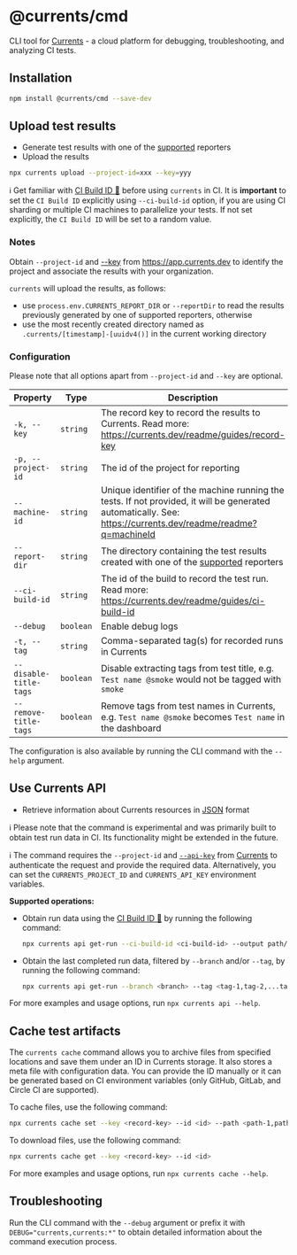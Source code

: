 # @currents/cmd

CLI tool for [Currents](https://currents.dev) - a cloud platform for debugging, troubleshooting, and analyzing CI tests.

## Installation

```sh
npm install @currents/cmd --save-dev
```

## Upload test results

- Generate test results with one of the [supported](https://docs.currents.dev) reporters
- Upload the results

```sh
npx currents upload --project-id=xxx --key=yyy
```

ℹ️ Get familiar with [CI Build ID 📖](https://docs.currents.dev/guides/ci-build-id) before using `currents` in CI. It is **important** to set the `CI Build ID` explicitly using `--ci-build-id` option, if you are using CI sharding or multiple CI machines to parallelize your tests. If not set explicitly, the `CI Build ID` will be set to a random value.

### Notes

Obtain `--project-id` and [--key](https://docs.currents.dev/guides/record-key) from https://app.currents.dev to identify the project and associate the results with your organization.

`currents` will upload the results, as follows:

- use `process.env.CURRENTS_REPORT_DIR` or `--reportDir` to read the results previously generated by one of supported reporters, otherwise
- use the most recently created directory named as `.currents/[timestamp]-[uuidv4()]` in the current working directory

### Configuration

Please note that all options apart from `--project-id` and `--key` are optional.

| Property               | Type      | Description                                                                                                                                                  | Environment variable          | Default                |
| ---------------------- | --------- | ------------------------------------------------------------------------------------------------------------------------------------------------------------ | ----------------------------- | ---------------------- |
| `-k, --key`            | `string`  | The record key to record the results to Currents. Read more: https://currents.dev/readme/guides/record-key                                                   | `CURRENTS_RECORD_KEY`         | -                      |
| `-p, --project-id`     | `string`  | The id of the project for reporting                                                                                                                          | `CURRENTS_PROJECT_ID`         | -                      |
| `--machine-id`         | `string`  | Unique identifier of the machine running the tests. If not provided, it will be generated automatically. See: https://currents.dev/readme/readme?q=machineId | `CURRENTS_MACHINE_ID`         | `[random-string]`      |
| `--report-dir`         | `string`  | The directory containing the test results created with one of the [supported](https://docs.currents.dev) reporters                                           | `CURRENTS_REPORT_DIR`         | `.currents/*`          |
| `--ci-build-id`        | `string`  | The id of the build to record the test run. Read more: https://currents.dev/readme/guides/ci-build-id                                                        | `CURRENTS_CI_BUILD_ID`        | `auto:[random-string]` |
| `--debug`              | `boolean` | Enable debug logs                                                                                                                                            | `DEBUG="currents,currents:*"` | `false`                |
| `-t, --tag`            | `string`  | Comma-separated tag(s) for recorded runs in Currents                                                                                                         | `CURRENTS_TAG`                | -                      |
| `--disable-title-tags` | `boolean` | Disable extracting tags from test title, e.g. `Test name @smoke` would not be tagged with `smoke`                                                            | `CURRENTS_DISABLE_TITLE_TAGS` | `false`                |
| `--remove-title-tags`  | `boolean` | Remove tags from test names in Currents, e.g. `Test name @smoke` becomes `Test name` in the dashboard                                                        | `CURRENTS_REMOVE_TITLE_TAGS`  | `false`                |

The configuration is also available by running the CLI command with the `--help` argument.

## Use Currents API

- Retrieve information about Currents resources in [JSON](https://docs.currents.dev/resources/api/api-resources) format

ℹ️ Please note that the command is experimental and was primarily built to obtain test run data in CI. Its functionality might be extended in the future.

ℹ️ The command requires the `--project-id` and [`--api-key`](https://docs.currents.dev/resources/api/api-keys#managing-the-api-keys) from [Currents](https://app.currents.dev) to authenticate the request and provide the required data. Alternatively, you can set the `CURRENTS_PROJECT_ID` and `CURRENTS_API_KEY` environment variables.

**Supported operations:**

- Obtain run data using the [CI Build ID 📖](https://docs.currents.dev/guides/ci-build-id) by running the following command:

  ```sh
  npx currents api get-run --ci-build-id <ci-build-id> --output path/to/save/run.json
  ```

- Obtain the last completed run data, filtered by `--branch` and/or `--tag`, by running the following command:
  ```sh
  npx currents api get-run --branch <branch> --tag <tag-1,tag-2,...tag-n>
  ```

For more examples and usage options, run `npx currents api --help`.

## Cache test artifacts

The `currents cache` command allows you to archive files from specified locations and save them under an ID in Currents storage. It also stores a meta file with configuration data. You can provide the ID manually or it can be generated based on CI environment variables (only GitHub, GitLab, and Circle CI are supported).

To cache files, use the following command:

```sh
npx currents cache set --key <record-key> --id <id> --path <path-1,path-2,...path-n>
```

To download files, use the following command:

```sh
npx currents cache get --key <record-key> --id <id>
```

For more examples and usage options, run `npx currents cache --help`.

## Troubleshooting

Run the CLI command with the `--debug` argument or prefix it with `DEBUG="currents,currents:*"` to obtain detailed information about the command execution process.
